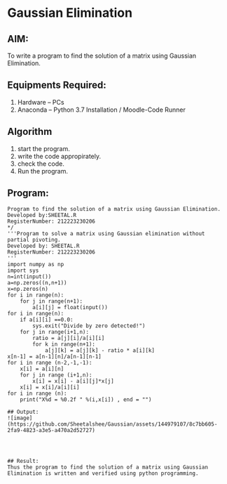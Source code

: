 # Gaussian Elimination

## AIM:
To write a program to find the solution of a matrix using Gaussian Elimination.

## Equipments Required:
1. Hardware – PCs
2. Anaconda – Python 3.7 Installation / Moodle-Code Runner

## Algorithm
1. start the program.
2. write the code appropirately.
3. check the code.
4. Run the program.

## Program:
```
Program to find the solution of a matrix using Gaussian Elimination.
Developed by:SHEETAL.R 
RegisterNumber: 212223230206
*/
'''Program to solve a matrix using Gaussian elimination without partial pivoting.
Developed by: SHEETAL.R
RegisterNumber: 212223230206
'''
import numpy as np
import sys
n=int(input())
a=np.zeros((n,n+1))
x=np.zeros(n)
for i in range(n):
    for j in range(n+1):
        a[i][j] = float(input())
for i in range(n):
    if a[i][i] ==0.0:
        sys.exit("Divide by zero detected!")
    for j in range(i+1,n):
        ratio = a[j][i]/a[i][i]
        for k in range(n+1):
            a[j][k] = a[j][k] - ratio * a[i][k]
x[n-1] = a[n-1][n]/a[n-1][n-1]
for i in range (n-2,-1,-1):
    x[i] = a[i][n]
    for j in range (i+1,n):
        x[i] = x[i] - a[i][j]*x[j]
    x[i] = x[i]/a[i][i]
for i in range (n): 
    print("X%d = %0.2f " %(i,x[i]) , end = "")

## Output:
![image](https://github.com/Sheetalshee/Gaussian/assets/144979107/8c7bb605-2fa9-4823-a3e5-a470a2d52727)




## Result:
Thus the program to find the solution of a matrix using Gaussian Elimination is written and verified using python programming.

